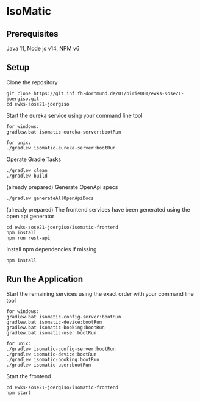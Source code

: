 # IsoMatic
## Prerequisites
Java 11,
Node js v14,
NPM v6

## Setup
Clone the repository
```basshellh
git clone https://git.inf.fh-dortmund.de/01/birie001/ewks-sose21-joergiso.git
cd ewks-sose21-joergiso
```

Start the eureka service using your command line tool
```
for windows:
gradlew.bat isomatic-eureka-server:bootRun

for unix:
./gradlew isomatic-eureka-server:bootRun
```

Operate Gradle Tasks
```
./gradlew clean
./gradlew build
```

(already prepared) Generate OpenApi specs
```
./gradlew generateAllOpenApiDocs
```

(already prepared) The frontend services have been generated using the open api generator
```shell
cd ewks-sose21-joergiso/isomatic-frontend
npm install
npm run rest-api
```

Install npm dependencies if missing
```
npm install
```

## Run the Application

Start the remaining services using the exact order with your command line tool
```
for windows:
gradlew.bat isomatic-config-server:bootRun
gradlew.bat isomatic-device:bootRun
gradlew.bat isomatic-booking:bootRun
gradlew.bat isomatic-user:bootRun

for unix:
./gradlew isomatic-config-server:bootRun
./gradlew isomatic-device:bootRun
./gradlew isomatic-booking:bootRun
./gradlew isomatic-user:bootRun
```

Start the frontend
```shell
cd ewks-sose21-joergiso/isomatic-frontend
npm start
```

